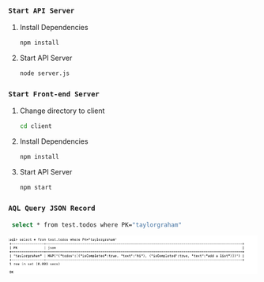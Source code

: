 
### `Start API Server`


1. Install Dependencies
   ```sh
   npm install 
   ```
2. Start API Server
   ```sh
   node server.js
   ```



### `Start Front-end Server`

1. Change directory to client
   ```sh
   cd client 
   ```
2. Install Dependencies
   ```sh
   npm install 
   ```
3. Start API Server
   ```sh
   npm start
   ```




### `AQL Query JSON Record`
  ```sh
   select * from test.todos where PK="taylorgraham"
   ```
![](screen.jpg)

